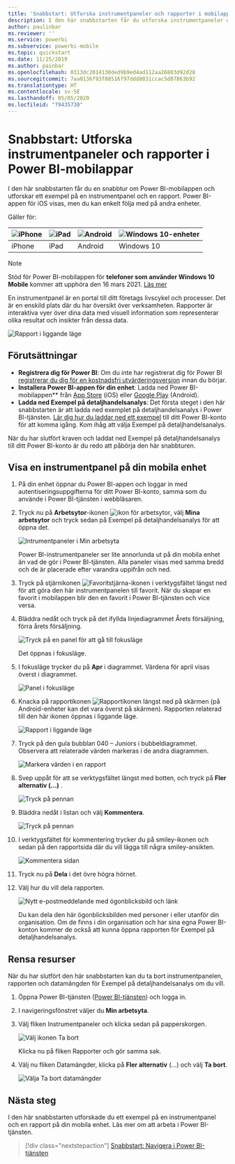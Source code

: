 ```yaml
---
title: 'Snabbstart: Utforska instrumentpaneler och rapporter i mobilapparna'
description: I den här snabbstarten får du utforska instrumentpaneler och rapporter i Power BI-mobilappar.
author: paulinbar
ms.reviewer: ''
ms.service: powerbi
ms.subservice: powerbi-mobile
ms.topic: quickstart
ms.date: 11/25/2019
ms.author: painbar
ms.openlocfilehash: 0313dc2014130ded9b9ed4ad112aa26803d92d28
ms.sourcegitcommit: 7aa0136f93f88516f97ddd8031ccac5d07863b92
ms.translationtype: HT
ms.contentlocale: sv-SE
ms.lasthandoff: 05/05/2020
ms.locfileid: "79435730"
---
```

# <a name="quickstart-explore-dashboards-and-reports-in-the-power-bi-mobile-apps"></a>Snabbstart: Utforska instrumentpaneler och rapporter i Power BI-mobilappar
I den här snabbstarten får du en snabbtur om Power BI-mobilappen och utforskar ett exempel på en instrumentpanel och en rapport. Power BI-appen för iOS visas, men du kan enkelt följa med på andra enheter.

Gäller för:

| ![iPhone](./media/mobile-apps-quickstart-view-dashboard-report/iphone-logo-30-px.png) | ![iPad](./media/mobile-apps-quickstart-view-dashboard-report/ipad-logo-30-px.png) | ![Android](./media/mobile-apps-quickstart-view-dashboard-report/android-logo-30-px.png) | ![Windows 10-enheter](./media/mobile-apps-quickstart-view-dashboard-report/win-10-logo-30-px.png) |
|:--- |:--- |:--- |:--- |
| iPhone | iPad | Android | Windows 10 |

>[!NOTE]
>Stöd för Power BI-mobilappen för **telefoner som använder Windows 10 Mobile** kommer att upphöra den 16 mars 2021. [Läs mer](https://go.microsoft.com/fwlink/?linkid=2121400)

En instrumentpanel är en portal till ditt företags livscykel och processer. Det är en enskild plats där du har översikt över verksamheten. Rapporter är interaktiva vyer över dina data med visuell information som representerar olika resultat och insikter från dessa data. 

![Rapport i liggande läge](././media/mobile-apps-quickstart-view-dashboard-report/power-bi-android-quickstart-report.png)

## <a name="prerequisites"></a>Förutsättningar

* **Registrera dig för Power BI**: Om du inte har registrerat dig för Power BI [registrerar du dig för en kostnadsfri utvärderingsversion](https://app.powerbi.com/signupredirect?pbi_source=web) innan du börjar.
* **Installera Power BI-appen för din enhet**: Ladda ned Power BI-mobilappen** från [App Store](https://apps.apple.com/app/microsoft-power-bi/id929738808) (iOS) eller [Google Play](https://play.google.com/store/apps/details?id=com.microsoft.powerbim&amp;amp;clcid=0x409) (Android).
* **Ladda ned Exempel på detaljhandelsanalys**: Det första steget i den här snabbstarten är att ladda ned exemplet på detaljhandelsanalys i Power BI-tjänsten. [Lär dig hur du laddar ned ett exempel](./mobile-apps-download-samples.md) till ditt Power BI-konto för att komma igång. Kom ihåg att välja Exempel på detaljhandelsanalys.

När du har slutfört kraven och laddat ned Exempel på detaljhandelsanalys till ditt Power BI-konto är du redo att påbörja den här snabbturen.

## <a name="view-a-dashboard-on-your-mobile-device"></a>Visa en instrumentpanel på din mobila enhet
1. På din enhet öppnar du Power BI-appen och loggar in med autentiseringsuppgifterna för ditt Power BI-konto, samma som du använde i Power BI-tjänsten i webbläsaren.
 
1. Tryck nu på **Arbetsytor**-ikonen ![ikon för arbetsytor](./media/mobile-apps-quickstart-view-dashboard-report/power-bi-iphone-workspaces-button.png), välj **Mina arbetsytor** och tryck sedan på Exempel på detaljhandelsanalys för att öppna det.

    ![Intrumentpaneler i Min arbetsyta](./media/mobile-apps-quickstart-view-dashboard-report/power-bi-android-quickstart-dashboard.png)
   
    Power BI-instrumentpaneler ser lite annorlunda ut på din mobila enhet än vad de gör i Power BI-tjänsten. Alla paneler visas med samma bredd och de är placerade efter varandra uppifrån och ned.

5. Tryck på stjärnikonen ![Favoritstjärna-ikonen](./media/mobile-apps-quickstart-view-dashboard-report/power-bi-android-quickstart-favorite-icon.png) i verktygsfältet längst ned för att göra den här instrumentpanelen till favorit. När du skapar en favorit i mobilappen blir den en favorit i Power BI-tjänsten och vice versa.

6. Bläddra nedåt och tryck på det ifyllda linjediagrammet Årets försäljning, förra årets försäljning.

    ![Tryck på en panel för att gå till fokusläge](./media/mobile-apps-quickstart-view-dashboard-report/power-bi-android-quickstart-tap-tile-fave.png)

    Det öppnas i fokusläge.

7. I fokusläge trycker du på **Apr** i diagrammet. Värdena för april visas överst i diagrammet.

    ![Panel i fokusläge](./media/mobile-apps-quickstart-view-dashboard-report/power-bi-android-quickstart-tile-focus.png)

8. Knacka på rapportikonen ![Rapportikonen](./media/mobile-apps-quickstart-view-dashboard-report/power-bi-android-quickstart-report-icon.png) längst ned på skärmen (på Android-enheter kan det vara överst på skärmen). Rapporten relaterad till den här ikonen öppnas i liggande läge.

    ![Rapport i liggande läge](././media/mobile-apps-quickstart-view-dashboard-report/power-bi-android-quickstart-report.png)

9. Tryck på den gula bubblan 040 – Juniors i bubbeldiagrammet. Observera att relaterade värden markeras i de andra diagrammen. 

    ![Markera värden i en rapport](./media/mobile-apps-quickstart-view-dashboard-report/power-bi-android-quickstart-cross-highlight.png)

10. Svep uppåt för att se verktygsfältet längst med botten, och tryck på **Fler alternativ (...)** .

    ![Tryck på pennan](./media/mobile-apps-quickstart-view-dashboard-report/power-bi-android-quickstart-tap-pencil.png)


11. Bläddra nedåt i listan och välj **Kommentera**.

    ![Tryck på pennan](./media/mobile-apps-quickstart-view-dashboard-report/power-bi-android-quickstart-tap-pencil2.png)

12. I verktygsfältet för kommentering trycker du på smiley-ikonen och sedan på den rapportsida där du vill lägga till några smiley-ansikten.
 
    ![Kommentera sidan](./media/mobile-apps-quickstart-view-dashboard-report/power-bi-android-quickstart-annotate.png)

13. Tryck nu på **Dela** i det övre högra hörnet.

14. Välj hur du vill dela rapporten.  

    ![Nytt e-postmeddelande med ögonblicksbild och länk](./media/mobile-apps-quickstart-view-dashboard-report/power-bi-android-quickstart-send-snapshot.png)

    Du kan dela den här ögonblicksbilden med personer i eller utanför din organisation. Om de finns i din organisation och har sina egna Power BI-konton kommer de också att kunna öppna rapporten för Exempel på detaljhandelsanalys.

## <a name="clean-up-resources"></a>Rensa resurser

När du har slutfört den här snabbstarten kan du ta bort instrumentpanelen, rapporten och datamängden för Exempel på detaljhandelsanalys om du vill.

1. Öppna Power BI-tjänsten ([Power BI-tjänsten](https://app.powerbi.com)) och logga in.

2. I navigeringsfönstret väljer du **Min arbetsyta**.

3. Välj fliken Instrumentpaneler och klicka sedan på papperskorgen.

    ![Välj ikonen Ta bort](./media/mobile-apps-quickstart-view-dashboard-report/power-bi-android-quickstart-delete-retail.png)

    Klicka nu på fliken Rapporter och gör samma sak.

4. Välj nu fliken Datamängder, klicka på **Fler alternativ** (...) och välj **Ta bort**. 


    ![Välja Ta bort datamängder](./media/mobile-apps-quickstart-view-dashboard-report/power-bi-android-quickstart-delete-retail-datasets.png)

## <a name="next-steps"></a>Nästa steg

I den här snabbstarten utforskade du ett exempel på en instrumentpanel och en rapport på din mobila enhet. Läs mer om att arbeta i Power BI-tjänsten. 

> [!div class="nextstepaction"]
> [Snabbstart: Navigera i Power BI-tjänsten](../end-user-experience.md)

